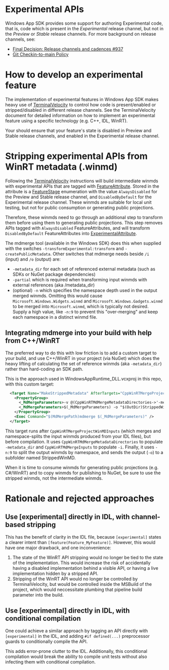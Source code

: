 # Experimental APIs

Windows App SDK provides some support for authoring Experimental code, that is, code which is
present in the _Experimental_ release channel, but not in the _Preview_ or _Stable_ release
channels. For more background on release channels, see:

-   [Final Decision: Release channels and cadences #937](https://github.com/microsoft/WindowsAppSDK/discussions/637)
-   [Git Checkin-to-main Policy](GitCheckinToMainPolicy.md)

# How to develop an experimental feature

The implementation of experimental features in Windows App SDK makes heavy use of
[TerminalVelocity](TerminalVelocity.md) to control how code is present/enabled or stripped/disabled
in different release channels. See the TerminalVelocity document for detailed information on how to
implement an experimental feature using a specific technology (e.g. C++, IDL, WinRT).

Your should ensure that your feature's state is disabled in Preview and Stable release channels, and
enabled in the Experimental release channel.

# Stripping experimental APIs from WinRT metadata (.winmd)

Following the [TerminalVelocity](TerminalVelocity.md) instructions will build intermediate winmds
with experimental APIs that are tagged with
[FeatureAttribute](https://docs.microsoft.com/en-us/uwp/api/windows.foundation.metadata.featureattribute).
Stored in the attribute is a
[FeatureStage](https://docs.microsoft.com/en-us/uwp/api/windows.foundation.metadata.featurestage)
enumeration with the value `AlwaysDisabled` for the Preview and Stable release channel, and
`DisabledByDefault` for the Experimental release channel. These winmds are suitable for local unit
testing, but not for public consumption or generating public projections.

Therefore, these winmds need to go through an additional step to transform them before using them to
generating public projections. This step removes APIs tagged with `AlwaysDisabled`
FeatureAttributes, and will transform `DisabledByDefault` FeatureAttributes into
[ExperimentalAttribute](https://docs.microsoft.com/en-us/uwp/api/windows.foundation.metadata.experimentalattribute).

The mdmerge tool (available in the Windows SDK) does this when supplied with the switches
`-transformExperimental:transform` and `-createPublicMetadata`. Other switches that mdmerge needs
beside `/i` (input) and `/o` (output) are:

-   `-metadata_dir` for each set of referenced external metadata (such as SDKs or NuGet package
    dependencies)
-   `-partial` which is required when transforming input winmds with external references (aka
    /metadata_dir)
-   (optional) `-n` which specifies the namespace depth used in the output merged winmds. Omitting
    this would cause `Microsoft.Windows.Widgets.winmd` and `Microsoft.Windows.Gadgets.winmd` to be
    merged into `Microsoft.winmd`, which is typically not desired. Supply a high value, like `-n:9`
    to prevent this "over-merging" and keep each namespace in a distinct winmd file.

## Integrating mdmerge into your build with help from C++/WinRT

The preferred way to do this with low friction is to add a custom target to your build, and use
C++/WinRT in your project (via NuGet) which does the heavy lifting of calculating the set of
reference winmds (aka `-metadata_dir`) rather than hard-coding an SDK path.

This is the approach used in WindowsAppRuntime_DLL.vcxproj in this repo, with this custom target:

```xml
  <Target Name="MakeStrippedMetadata" AfterTargets="CppWinRTMergeProjectWinMDInputs" BeforeTargets="ClCompile">
    <PropertyGroup>
      <_MdMergeParameters>-v @(CppWinRTMdMergeMetadataDirectories->'-metadata_dir "%(RelativeDir)."', ' ')</_MdMergeParameters>
      <_MdMergeParameters>$(_MdMergeParameters) -o "$(OutDir)StrippedWinMD" @(CppWinRTMdMergeInputs->'-i "%(Identity)"', ' ') -partial -n:9 -createPublicMetadata -transformExperimental:transform</_MdMergeParameters>
    </PropertyGroup>
    <Exec Command="$(MdMergePath)mdmerge $(_MdMergeParameters)" />
  </Target>
```

This target runs after `CppWinRTMergeProjectWinMDInputs` (which merges and namespace-splits the
input winmds produced from your IDL files), but before compilation. It uses
`CppWinRTMdMergeMetadataDirectories` to populate `-metadata_dir` and `CppWinRTMdMergeInputs` to
populate `-i`. Finally, it uses `-n:9` to split the output winmds by namespace, and sends the output
(`-o`) to a subfolder named StrippedWinMD.

When it is time to consume winmds for generating public projections (e.g. C#/WinRT) and to copy
winmds for publishing to NuGet, be sure to use the stripped winmds, not the intermediate winmds.

# Rationale and rejected approaches

## Use [experimental] directly in IDL, with channel-based stripping

This has the benefit of clarity in the IDL file, because `[experimental]` states a clearer intent than `[feature(Feature_MyFeature)]`.
However, this would have one major drawback, and one inconvenience:
1. The state of the WinRT API stripping would no longer be tied to the state of the implementation. This would increase the risk
of accidentally having a disabled implementation behind a visible API, or having a live implementation hidden by a stripped API.
2. Stripping of the WinRT API would no longer be controlled by TerminalVelocity, but would be controlled inside
the MSBuild of the project, which would neccessitate plumbing that pipeline build parameter into the build.

## Use [experimental] directly in IDL, with conditional compilation

One could achieve a similar approach by tagging an API directly with `[experimental]` in the IDL, and adding `#if defined(...)`
preprocessor guards to conditionally compile the API.

This adds error-prone clutter to the IDL. Additionally, this conditional compilation would break the ability to compile unit tests
without also infecting them with conditional compilation.
